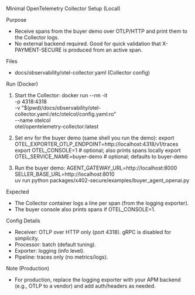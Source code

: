 Minimal OpenTelemetry Collector Setup (Local)

Purpose
- Receive spans from the buyer demo over OTLP/HTTP and print them to the Collector logs.
- No external backend required. Good for quick validation that X-PAYMENT-SECURE is produced from an active span.

Files
- docs/observability/otel-collector.yaml (Collector config)

Run (Docker)
1) Start the Collector:
   docker run --rm -it \
     -p 4318:4318 \
     -v "$(pwd)/docs/observability/otel-collector.yaml:/etc/otelcol/config.yaml:ro" \
     --name otelcol \
     otel/opentelemetry-collector:latest

2) Set env for the buyer demo (same shell you run the demo):
   export OTEL_EXPORTER_OTLP_ENDPOINT=http://localhost:4318/v1/traces
   export OTEL_CONSOLE=1                     # optional; also prints spans locally
   export OTEL_SERVICE_NAME=buyer-demo       # optional; defaults to buyer-demo

3) Run the buyer demo:
   AGENT_GATEWAY_URL=http://localhost:8000 SELLER_BASE_URL=http://localhost:8010 \
   uv run python packages/x402-secure/examples/buyer_agent_openai.py

Expected
- The Collector container logs a line per span (from the logging exporter).
- The buyer console also prints spans if OTEL_CONSOLE=1.

Config Details
- Receiver: OTLP over HTTP only (port 4318). gRPC is disabled for simplicity.
- Processor: batch (default tuning).
- Exporter: logging (info level).
- Pipeline: traces only (no metrics/logs).

Note (Production)
- For production, replace the logging exporter with your APM backend (e.g., OTLP to a vendor) and add auth/headers as needed.

